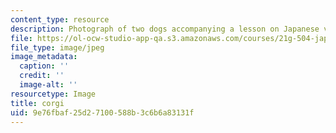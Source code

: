 ```yaml
---
content_type: resource
description: Photograph of two dogs accompanying a lesson on Japanese vocabulary.
file: https://ol-ocw-studio-app-qa.s3.amazonaws.com/courses/21g-504-japanese-iv-spring-2009/9e76fbaf25d27100588b3c6b6a83131f_corgi.jpg
file_type: image/jpeg
image_metadata:
  caption: ''
  credit: ''
  image-alt: ''
resourcetype: Image
title: corgi
uid: 9e76fbaf-25d2-7100-588b-3c6b6a83131f
---
```

